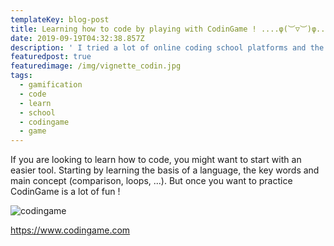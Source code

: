 ```yaml
---
templateKey: blog-post
title: Learning how to code by playing with CodinGame ! ....φ(︶▽︶)φ....
date: 2019-09-19T04:32:38.857Z
description: ' I tried a lot of online coding school platforms and the best so far I tested is CodinGame.'
featuredpost: true
featuredimage: /img/vignette_codin.jpg
tags:
  - gamification
  - code
  - learn
  - school
  - codingame
  - game
---
```

If you are looking to learn how to code, you might want to start with an easier tool. Starting by learning the basis of a language, the key words and main concept (comparison, loops, ...). But once you want to practice CodinGame is a lot of fun !

![codingame](/img/codingame-get-better-at-coding.jpg "codingame")



https://www.codingame.com
